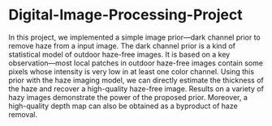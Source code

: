 # Digital-Image-Processing-Project
In this project, we implemented a simple image prior—dark channel prior to remove  haze from a input image. The dark channel prior is a kind of statistical model of  outdoor haze-free images. It is based on a key observation—most local patches in  outdoor haze-free images contain some pixels whose intensity is very low in at least  one color channel. Using this prior with the haze imaging model, we can directly  estimate the thickness of the haze and recover a high-quality haze-free image.  Results on a variety of hazy images demonstrate the power of the proposed prior.  Moreover, a high-quality depth map can also be obtained as a byproduct of haze  removal.
